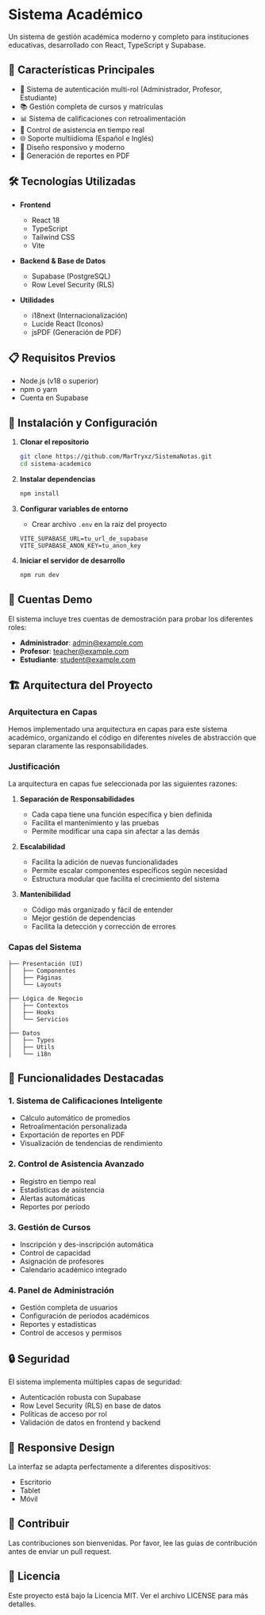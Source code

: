 # Sistema Académico

Un sistema de gestión académica moderno y completo para instituciones educativas, desarrollado con React, TypeScript y Supabase.

## 🚀 Características Principales

- 🔐 Sistema de autenticación multi-rol (Administrador, Profesor, Estudiante)
- 📚 Gestión completa de cursos y matrículas
- 📊 Sistema de calificaciones con retroalimentación
- 📅 Control de asistencia en tiempo real
- 🌐 Soporte multiidioma (Español e Inglés)
- 📱 Diseño responsivo y moderno
- 📄 Generación de reportes en PDF

## 🛠️ Tecnologías Utilizadas

- **Frontend**
  - React 18
  - TypeScript
  - Tailwind CSS
  - Vite

- **Backend & Base de Datos**
  - Supabase (PostgreSQL)
  - Row Level Security (RLS)

- **Utilidades**
  - i18next (Internacionalización)
  - Lucide React (Iconos)
  - jsPDF (Generación de PDF)

## 📋 Requisitos Previos

- Node.js (v18 o superior)
- npm o yarn
- Cuenta en Supabase

## 🔧 Instalación y Configuración

1. **Clonar el repositorio**
   ```bash
   git clone https://github.com/MarTryxz/SistemaNotas.git
   cd sistema-academico
   ```

2. **Instalar dependencias**
   ```bash
   npm install
   ```

3. **Configurar variables de entorno**
   - Crear archivo `.env` en la raíz del proyecto
   ```env
   VITE_SUPABASE_URL=tu_url_de_supabase
   VITE_SUPABASE_ANON_KEY=tu_anon_key
   ```

4. **Iniciar el servidor de desarrollo**
   ```bash
   npm run dev
   ```

## 🔑 Cuentas Demo

El sistema incluye tres cuentas de demostración para probar los diferentes roles:

- **Administrador**: admin@example.com
- **Profesor**: teacher@example.com
- **Estudiante**: student@example.com

## 🏗️ Arquitectura del Proyecto

### Arquitectura en Capas

Hemos implementado una arquitectura en capas para este sistema académico, organizando el código en diferentes niveles de abstracción que separan claramente las responsabilidades.

### Justificación

La arquitectura en capas fue seleccionada por las siguientes razones:

1. **Separación de Responsabilidades**
   - Cada capa tiene una función específica y bien definida
   - Facilita el mantenimiento y las pruebas
   - Permite modificar una capa sin afectar a las demás

2. **Escalabilidad**
   - Facilita la adición de nuevas funcionalidades
   - Permite escalar componentes específicos según necesidad
   - Estructura modular que facilita el crecimiento del sistema

3. **Mantenibilidad**
   - Código más organizado y fácil de entender
   - Mejor gestión de dependencias
   - Facilita la detección y corrección de errores

### Capas del Sistema

```
├── Presentación (UI)
│   ├── Componentes
│   ├── Páginas
│   └── Layouts
│
├── Lógica de Negocio
│   ├── Contextos
│   ├── Hooks
│   └── Servicios
│
├── Datos
│   ├── Types
│   ├── Utils
│   └── i18n
```

## 🌟 Funcionalidades Destacadas

### 1. Sistema de Calificaciones Inteligente
- Cálculo automático de promedios
- Retroalimentación personalizada
- Exportación de reportes en PDF
- Visualización de tendencias de rendimiento

### 2. Control de Asistencia Avanzado
- Registro en tiempo real
- Estadísticas de asistencia
- Alertas automáticas
- Reportes por período

### 3. Gestión de Cursos
- Inscripción y des-inscripción automática
- Control de capacidad
- Asignación de profesores
- Calendario académico integrado

### 4. Panel de Administración
- Gestión completa de usuarios
- Configuración de períodos académicos
- Reportes y estadísticas
- Control de accesos y permisos

## 🔒 Seguridad

El sistema implementa múltiples capas de seguridad:

- Autenticación robusta con Supabase
- Row Level Security (RLS) en base de datos
- Políticas de acceso por rol
- Validación de datos en frontend y backend

## 📱 Responsive Design

La interfaz se adapta perfectamente a diferentes dispositivos:
- Escritorio
- Tablet
- Móvil

## 🤝 Contribuir

Las contribuciones son bienvenidas. Por favor, lee las guías de contribución antes de enviar un pull request.

## 📄 Licencia

Este proyecto está bajo la Licencia MIT. Ver el archivo LICENSE para más detalles.
